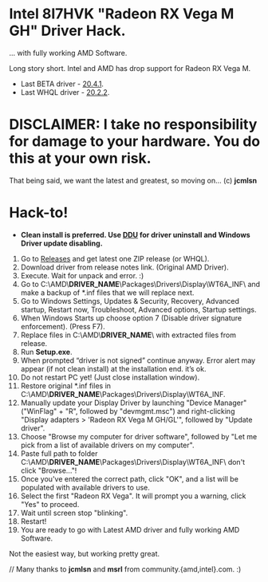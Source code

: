 # Intel 8I7HVK "Radeon RX Vega M GH" Driver Hack.
... with fully working AMD Software.

Long story short. Intel and AMD has drop support for Radeon RX Vega M.

* Last BETA driver - [20.4.1](https://www.amd.com/en/support/kb/release-notes/rn-rad-win-20-4-1).
* Last WHQL driver - [20.2.2](https://www.amd.com/ru/support/kb/release-notes/rn-rad-win-20-2-2).

# DISCLAIMER: I take no responsibility for damage to your hardware. You do this at your own risk. 
That being said, we want the latest and greatest, so moving on... (c) __jcmlsn__

# Hack-to!
* __Clean install is preferred. Use [DDU](https://www.guru3d.com/files-details/display-driver-uninstaller-download.html) for driver uninstall and Windows Driver update disabling.__

1. Go to [Releases](https://github.com/ishad0w/amd---vega-m-drivers-hack/releases) and get latest one ZIP release (or WHQL).
2. Download driver from release notes link. (Original AMD Driver).
3. Execute. Wait for unpack and error. :)
4. Go to C:\AMD\\__DRIVER_NAME__\Packages\Drivers\Display\WT6A_INF\ and make a backup of \*.inf files that we will replace next.
5. Go to Windows Settings, Updates & Security, Recovery, Advanced startup, Restart now, Troubleshoot, Advanced options, Startup settings. 
6. When Windows Starts up choose option 7 (Disable driver signature enforcement). (Press F7).
7. Replace files in C:\AMD\\__DRIVER_NAME__\ with extracted files from release.
8. Run __Setup.exe__.
9. When prompted “driver is not signed” continue anyway. Error alert may appear (if not clean install) at the installation end. it’s ok.
10. Do not restart PC yet! (Just close installation window).
11. Restore original \*.inf files in C:\AMD\\__DRIVER_NAME__\Packages\Drivers\Display\WT6A_INF\.
12. Manually update your Display Driver by launching "Device Manager" ("WinFlag" + "R", followed by "devmgmt.msc") and right-clicking "Display adapters > 'Radeon RX Vega M GH/GL'", followed by "Update driver".
13. Choose "Browse my computer for driver software", followed by "Let me pick from a list of available drivers on my computer".
14. Paste full path to folder C:\AMD\\__DRIVER_NAME__\Packages\Drivers\Display\WT6A_INF\ don't click "Browse..."!
15. Once you've entered the correct path, click "OK", and a list will be populated with available drivers to use. 
16. Select the first "Radeon RX Vega". It will prompt you a warning, click "Yes" to proceed.
17. Wait until screen stop "blinking".
18. Restart!
19. You are ready to go with Latest AMD driver and fully working AMD Software.

Not the easiest way, but working pretty great.

// Many thanks to __jcmlsn__ and __msrl__ from community.{amd,intel}.com. :)
